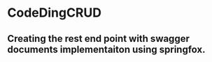 # CodeDingCRUD
## Creating the rest end point with swagger documents implementaiton using springfox.

